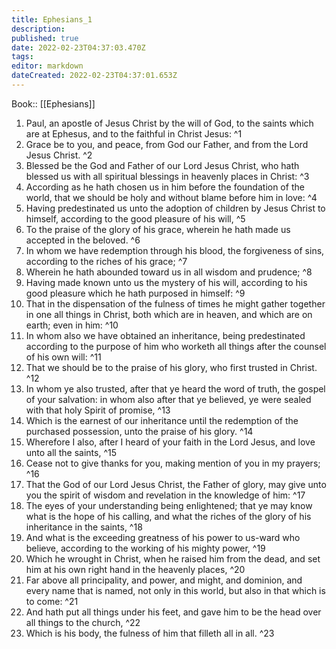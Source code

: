 ```yaml
---
title: Ephesians_1
description: 
published: true
date: 2022-02-23T04:37:03.470Z
tags: 
editor: markdown
dateCreated: 2022-02-23T04:37:01.653Z
---
```


 Book:: [[Ephesians]]
 1. Paul, an apostle of Jesus Christ by the will of God, to the saints which are at Ephesus, and to the faithful in Christ Jesus: ^1
 2. Grace be to you, and peace, from God our Father, and from the Lord Jesus Christ. ^2
 3. Blessed be the God and Father of our Lord Jesus Christ, who hath blessed us with all spiritual blessings in heavenly places in Christ: ^3
 4. According as he hath chosen us in him before the foundation of the world, that we should be holy and without blame before him in love: ^4
 5. Having predestinated us unto the adoption of children by Jesus Christ to himself, according to the good pleasure of his will, ^5
 6. To the praise of the glory of his grace, wherein he hath made us accepted in the beloved. ^6
 7. In whom we have redemption through his blood, the forgiveness of sins, according to the riches of his grace; ^7
 8. Wherein he hath abounded toward us in all wisdom and prudence; ^8
 9. Having made known unto us the mystery of his will, according to his good pleasure which he hath purposed in himself: ^9
 10. That in the dispensation of the fulness of times he might gather together in one all things in Christ, both which are in heaven, and which are on earth; even in him: ^10
 11. In whom also we have obtained an inheritance, being predestinated according to the purpose of him who worketh all things after the counsel of his own will: ^11
 12. That we should be to the praise of his glory, who first trusted in Christ. ^12
 13. In whom ye also trusted, after that ye heard the word of truth, the gospel of your salvation: in whom also after that ye believed, ye were sealed with that holy Spirit of promise, ^13
 14. Which is the earnest of our inheritance until the redemption of the purchased possession, unto the praise of his glory. ^14
 15. Wherefore I also, after I heard of your faith in the Lord Jesus, and love unto all the saints, ^15
 16. Cease not to give thanks for you, making mention of you in my prayers; ^16
 17. That the God of our Lord Jesus Christ, the Father of glory, may give unto you the spirit of wisdom and revelation in the knowledge of him: ^17
 18. The eyes of your understanding being enlightened; that ye may know what is the hope of his calling, and what the riches of the glory of his inheritance in the saints, ^18
 19. And what is the exceeding greatness of his power to us-ward who believe, according to the working of his mighty power, ^19
 20. Which he wrought in Christ, when he raised him from the dead, and set him at his own right hand in the heavenly places, ^20
 21. Far above all principality, and power, and might, and dominion, and every name that is named, not only in this world, but also in that which is to come: ^21
 22. And hath put all things under his feet, and gave him to be the head over all things to the church, ^22
 23. Which is his body, the fulness of him that filleth all in all. ^23
